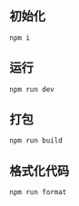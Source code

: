 ## 初始化
```
npm i
```

## 运行
```
npm run dev
```

## 打包
```
npm run build
```

## 格式化代码
```
npm run format
```


